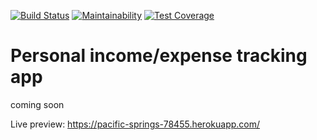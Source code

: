 [![Build Status](https://travis-ci.org/krabique/inc_exp_tracker.svg?branch=master)](https://travis-ci.org/krabique/inc_exp_tracker)
[![Maintainability](https://api.codeclimate.com/v1/badges/3544fccd364f99feb039/maintainability)](https://codeclimate.com/github/krabique/inc_exp_tracker/maintainability)
[![Test Coverage](https://api.codeclimate.com/v1/badges/3544fccd364f99feb039/test_coverage)](https://codeclimate.com/github/krabique/inc_exp_tracker/test_coverage)

# Personal income/expense tracking app

coming soon

Live preview: https://pacific-springs-78455.herokuapp.com/
